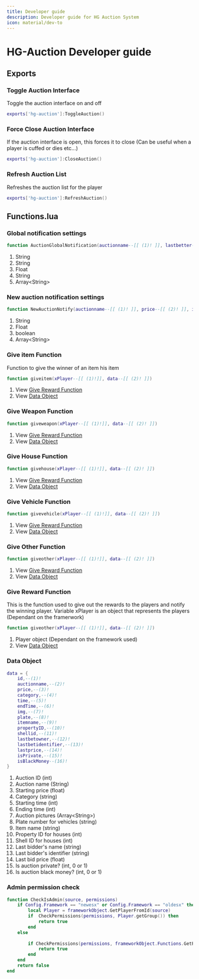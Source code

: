 ```yaml
---
title: Developer guide
description: Developer guide for HG Auction System
icon: material/dev-to
---
```

# HG-Auction Developer guide

## Exports

### Toggle Auction Interface
Toggle the auction interface on and off
```lua
exports['hg-auction']:ToggleAuction()
```

### Force Close Auction Interface
If the auction interface is open, this forces it to close (Can be useful when a player is cuffed or dies etc...)
```lua
exports['hg-auction']:CloseAuction()
```

### Refresh Auction List
Refreshes the auction list for the player
```lua
exports['hg-auction']:RefreshAuction()
```

## Functions.lua

### Global notification settings

```lua
function AuctionGlobalNotification(auctionname--[[ (1)! ]], lastbetter--[[ (2)! ]], lastprice--[[ (3)! ]], identifier --[[ (4)! ]], img--[[ (5)! ]]) 
```

1. String
2. String
3. Float
4. String
5. Array<String\>


### New auction notification settings
```lua
function NewAuctionNotify(auctionname--[[ (1)! ]], price--[[ (2)! ]], isPrivate--[[ (3)! ]], img--[[ (4)! ]])
```

1. String
2. Float
3. boolean
4. Array<String\>

### Give item Function
Function to give the winner of an item his item
```lua
function giveitem(xPlayer--[[ (1)!]], data--[[ (2)! ]])
```

1. View [Give Reward Function](#give-reward-function)
2. View [Data Object](#data-object)

### Give Weapon Function
```lua
function giveweapon(xPlayer--[[ (1)!]], data--[[ (2)! ]])
```

1. View [Give Reward Function](#give-reward-function)
2. View [Data Object](#data-object)

### Give House Function
```lua
function givehouse(xPlayer--[[ (1)!]], data--[[ (2)! ]])
```

1. View [Give Reward Function](#give-reward-function)
2. View [Data Object](#data-object)

### Give Vehicle Function
```lua
function givevehicle(xPlayer--[[ (1)!]], data--[[ (2)! ]])
```

1. View [Give Reward Function](#give-reward-function)
2. View [Data Object](#data-object)

### Give Other Function
```lua
function giveother(xPlayer--[[ (1)!]], data--[[ (2)! ]])
```

1. View [Give Reward Function](#give-reward-function)
2. View [Data Object](#data-object)


### Give Reward Function
This is the function used to give out the rewards to the players and notify the winning player. Variable xPlayer is an object that represents the players (Dependant on the framerwork) 
```lua
function giveother(xPlayer--[[ (1)!]], data--[[ (2)! ]])
```
1. Player object (Dependant on the framework used)
2. View [Data Object](#data-object)

### Data Object
```lua
data = {
    id,--(1)!
    auctionname,--(2)!
    price,--(3)!
    category,--(4)!
    time,--(5)!
    endTime,--(6)!
    img,--(7)!
    plate,--(8)!
    itemname,--(9)!
    propertyID,--(10)!
    shellid,--(11)!
    lastbetowner,--(12)!
    lastbetidentifier,--(13)!
    lastprice,--(14)!
    isPrivate,--(15)!
    isBlackMoney--(16)!
}
```

1. Auction ID (int)
2. Auction name (String)
3. Starting price (float)
4. Category (string)
5. Starting time (int)
6. Ending time (int)
7. Auction pictures (Array<String\>)
8. Plate number for vehicles (string)
9. Item name (string)
10. Property ID for houses (int)
11. Shell ID for houses (int)
12. Last bidder's name (string)
13. Last bidder's identifier (string)
14. Last bid price (float)
15. Is auction private? (int, 0 or 1)
16. Is auction black money? (int, 0 or 1)


### Admin permission check
```lua
function CheckIsAdmin(source, permissions)
    if Config.Framework == "newesx" or Config.Framework == "oldesx" then
        local Player = frameworkObject.GetPlayerFromId(source)
        if  CheckPermissions(permissions, Player.getGroup()) then
            return true
        end
    else
        
        if CheckPermissions(permissions, frameworkObject.Functions.GetPermission(source))then
            return true
        end
    end
    return false
end
```